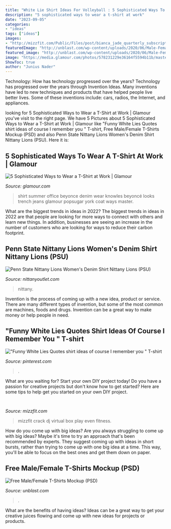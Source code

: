 ```yaml
---
title: "White Lie Shirt Ideas For Volleyball : 5 Sophisticated Ways To Wear A T-shirt At Work"
description: "5 sophisticated ways to wear a t-shirt at work"
date: "2023-09-05"
categories:
- "ideas"
tags: ["ideas"]
images:
- "http://mizzfit.com/Public/Files/post/bianca_jade_quarterly_subscription_box_fitness_e34e6fdcae.jpg"
featuredImage: "http://unblast.com/wp-content/uploads/2020/06/Male-Female-T-Shirts-Mockup.jpg"
featured_image: "http://unblast.com/wp-content/uploads/2020/06/Male-Female-T-Shirts-Mockup.jpg"
image: "https://media.glamour.com/photos/578231229e36164f5594b11b/master/h_1025,c_limit/beyonce-white-trench-tee-hat.jpg"
ShowToc: true
author: "Junius Nader"
---
```



Technology: How has technology progressed over the years?
Technology has progressed over the years through Invention Ideas. Many inventions have led to new techniques and products that have helped people live better lives. Some of these inventions include: cars, radios, the Internet, and appliances.

	

		
looking for 5 Sophisticated Ways to Wear a T-Shirt at Work | Glamour you've visit to the right page. We have 5 Pictures about 5 Sophisticated Ways to Wear a T-Shirt at Work | Glamour like &quot;Funny White Lies Quotes shirt ideas of course I remember you &quot; T-shirt, Free Male/Female T-Shirts Mockup (PSD) and also Penn State Nittany Lions Women&#039;s Denim Shirt Nittany Lions (PSU). Here it is:
		
    
## 5 Sophisticated Ways To Wear A T-Shirt At Work | Glamour

<img loading=lazy src="https://media.glamour.com/photos/578231229e36164f5594b11b/master/h_1025,c_limit/beyonce-white-trench-tee-hat.jpg" onerror="this.onerror=null;this.src='https://tse4.mm.bing.net/th?id=OIP.Ubh0XygFY8A5_zXOpOibVQHaJ-&amp;pid=15.1';" alt="5 Sophisticated Ways to Wear a T-Shirt at Work | Glamour">

_Source: glamour.com_

>shirt summer office beyonce denim wear knowles beyoncé looks trench jeans glamour popsugar york coat ways master. 

	

What are the biggest trends in ideas in 2022?
The biggest trends in ideas in 2022 are that people are looking for more ways to connect with others and learn new things. In addition, businesses are seeing an increase in the number of customers who are looking for ways to reduce their carbon footprint.

    
## Penn State Nittany Lions Women&#039;s Denim Shirt Nittany Lions (PSU)

<img loading=lazy src="https://images.nittanyweb.com/scs/images/alternate/15/original/penn_state_nittany_lions_women_s_denim_shirt_nittany_lions_psu_c_p1000000004952.jpg" onerror="this.onerror=null;this.src='https://tse1.mm.bing.net/th?id=OIP.mrGNBVrazMJdX3-4OnAmYAHaLI&amp;pid=15.1';" alt="Penn State Nittany Lions Women&#039;s Denim Shirt Nittany Lions (PSU)">

_Source: nittanyoutlet.com_

>nittany. 

	

Invention is the process of coming up with a new idea, product or service. There are many different types of invention, but some of the most common are machines, foods and drugs. Invention can be a great way to make money or help people in need.

    
## &quot;Funny White Lies Quotes Shirt Ideas Of Course I Remember You &quot; T-shirt

<img loading=lazy src="https://i.pinimg.com/736x/0b/c0/2b/0bc02b7879c488534057db8f72a204e8.jpg" onerror="this.onerror=null;this.src='https://tse3.mm.bing.net/th?id=OIP.UNd3fmhBHazErO-M0JYEcQHaJ3&amp;pid=15.1';" alt="&quot;Funny White Lies Quotes shirt ideas of course I remember you &quot; T-shirt">

_Source: pinterest.com_

>. 

	

What are you waiting for? Start your own DIY project today!
Do you have a passion for creative projects but don't know how to get started? Here are some tips to help get you started on your own DIY project.

    
## 

<img loading=lazy src="http://mizzfit.com/Public/Files/post/bianca_jade_quarterly_subscription_box_fitness_e34e6fdcae.jpg" onerror="this.onerror=null;this.src='https://tse4.mm.bing.net/th?id=OIP.GmBFO1--zavRAXuEwWNTUgHaE5&amp;pid=15.1';" alt="">

_Source: mizzfit.com_

>mizzfit crack dj virtual box play even fitness. 

	

How do you come up with big ideas?
Are you always struggling to come up with big ideas? Maybe it's time to try an approach that's been recommended by experts. They suggest coming up with ideas in short bursts, rather than trying to come up with one big idea at a time. This way, you'll be able to focus on the best ones and get them down on paper.

    
## Free Male/Female T-Shirts Mockup (PSD)

<img loading=lazy src="http://unblast.com/wp-content/uploads/2020/06/Male-Female-T-Shirts-Mockup.jpg" onerror="this.onerror=null;this.src='https://tse2.mm.bing.net/th?id=OIP.MowosctkCV9krxV5J640PAHaE7&amp;pid=15.1';" alt="Free Male/Female T-Shirts Mockup (PSD)">

_Source: unblast.com_

>. 

	

What are the benefits of having ideas?
Ideas can be a great way to get your creative juices flowing and come up with new ideas for projects or products.

